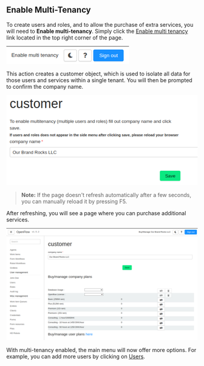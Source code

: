 ## Enable Multi-Tenancy

To create users and roles, and to allow the purchase of extra services, you will need to **Enable multi-tenancy**. Simply click the [Enable multi tenancy](https://app.openiap.io/#/Customer) link located in the top right corner of the page.

![Enable Multi Tenancy](Enable-Multi-Tenancy.png)

This action creates a customer object, which is used to isolate all data for those users and services within a single tenant. You will then be prompted to confirm the company name.

![Confirm Company Name](Confirm-Company-Name.png)

> **Note:** 
> If the page doesn't refresh automatically after a few seconds, you can manually reload it by pressing F5.

After refreshing, you will see a page where you can purchase additional services.

![Customer Page](Customer-Page.png)

With multi-tenancy enabled, the main menu will now offer more options. For example, you can add more users by clicking on [Users](https://app.openiap.io/#/Users).
